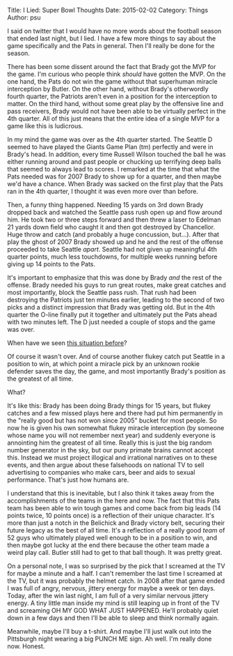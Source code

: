 Title: I Lied: Super Bowl Thoughts
Date: 2015-02-02
Category: Things
Author: psu

I said on twitter that I would have no more words about the football season that ended last night, but I lied. I have a few more things to say about the game specifically and the Pats in general. Then I'll really be done for the season.

There has been some dissent around the fact that Brady got the MVP for the game. I'm curious who people think *should* have gotten the MVP. On the one hand, the Pats do not win the game without that superhuman miracle interception by Butler. On the other hand, without Brady's otherwordly fourth quarter, the Patriots aren't even in a position for the interception to matter. On the third hand, without some great play by the offensive line and pass receivers, Brady would not have been able to be virtually perfect in the 4th quarter. All of this just means that the entire idea of a single MVP for a game like this is ludicrous.

In my mind the game was over as the 4th quarter started. The Seattle D seemed to have played the Giants Game Plan (tm) perfectly and were in Brady's head. In addition, every time Russell Wilson touched the ball he was either running around and past people or chucking up terrifying deep balls that seemed to always lead to scores. I remarked at the time that what the Pats needed was for 2007 Brady to show up for a quarter, and then maybe we'd have a chance. When Brady was sacked on the first play that the Pats ran in the 4th quarter, I thought it was even more over than before.

Then, a funny thing happened. Needing 15 yards on 3rd down Brady dropped back and watched the Seattle pass rush open up and flow around him. He took two or three steps forward and then threw a laser to Edelman 21 yards down field who caught it and then got destroyed by Chancellor. Huge throw and catch (and probably a huge concussion, but...). After that play the ghost of 2007 Brady showed up and he and the rest of the offense proceeded to take Seattle *apart*. Seattle had not given up meaningful 4th quarter points, much less touchdowns, for multiple weeks running before giving up 14 points to the Pats.

It's important to emphasize that this was done by Brady *and* the rest of the offense. Brady needed his guys to run great routes, make great catches and most importantly, block the Seattle pass rush. That rush had been destroying the Patriots just ten minutes earlier, leading to the second of two picks and a distinct impression that Brady was getting old. But in the 4th quarter the O-line finally put it together and ultimately put the Pats ahead with two minutes left. The D just needed a couple of stops and the game was over. 

When have we seen <a href="https://www.youtube.com/watch?v=GGSyzXKy6_I&ab_channel=CosmoPanzetta">this situation before</a>?

Of course it wasn't over. And of course another flukey catch put Seattle in a position to win, at which point a miracle pick by an unknown rookie defender saves the day, the game, and most importantly Brady's position as the greatest of all time.

What?

It's like this: Brady has been doing Brady things for 15 years, but flukey catches and a few missed plays here and there had put him permanently in the "really good but has not won since 2005" bucket for most people. So now he is given his own somewhat flukey miracle interception (by someone whose name you will not remember next year) and suddenly everyone is annointing him the greatest of all time. Really this is just the big random number generator in the sky, but our puny primate brains cannot accept this. Instead we must project illogical and irrational narratives on to these events, and then argue about these falsehoods on national TV to sell advertising to companies who make cars, beer and aids to sexual performance. That's just how humans are.

I understand that this is inevitable, but I also think it takes away from the accomplishments of the teams in the here and now. The fact that this Pats team has been able to win tough games and come back from big leads (14 points twice, 10 points once) is a reflection of their unique character. It's more than just a notch in the Belichick and Brady victory belt, securing their future legacy as the best of all time. It's a reflection of a really good *team* of 52 guys who ultimately played well enough to be in a position to win, and then maybe got lucky at the end there because the other team made a weird play call. Butler still had to get to that ball though. It was pretty great.

On a personal note, I was so surprised by the pick that I screamed at the TV for maybe a minute and a half. I can't remember the last time I screamed at the TV, but it was probably the helmet catch. In 2008 after that game ended I was full of angry, nervous, jittery energy for maybe a week or ten days. Today, after the win last night, I am full of a very similar nervous jittery energy. A tiny little man inside my mind is still leaping up in front of the TV and screaming OH MY GOD WHAT JUST HAPPENED. He'll probably quiet down in a few days and then I'll be able to sleep and think normally again.

Meanwhile, maybe I'll buy a t-shirt. And maybe I'll just walk out into the Pittsburgh night wearing a big PUNCH ME sign. Ah well. I'm really done now. Honest.


